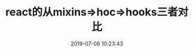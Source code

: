 ---
title: react的从mixins=>hoc=>hooks三者对比
date: 2019-07-06 10:23:43
tags: [React]
categories: [React]
description: react的从mixins=>hoc=>hooks三者对比
---